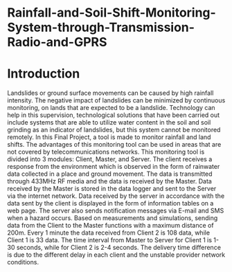 # Rainfall-and-Soil-Shift-Monitoring-System-through-Transmission-Radio-and-GPRS

<h1> Introduction </h1>
Landslides or ground surface movements can be caused by high rainfall intensity. The negative impact of landslides can be minimized by continuous monitoring, on lands that are expected to be a landslide. Technology can help in this supervision, technological solutions that have been carried out include systems that are able to utilize water content in the soil and soil grinding as an indicator of landslides, but this system cannot be monitored remotely. In this Final Project, a tool is made to monitor rainfall and land shifts. The advantages of this monitoring tool can be used in areas that are not covered by telecommunications networks. This monitoring tool is divided into 3 modules: Client, Master, and Server. The client receives a response from the environment which is observed in the form of rainwater data collected in a place and ground movement. The data is transmitted through 433MHz RF media and the data is received by the Master. Data received by the Master is stored in the data logger and sent to the Server via the internet network. Data received by the server in accordance with the data sent by the client is displayed in the form of information tables on a web page. The server also sends notification messages via E-mail and SMS when a hazard occurs. Based on measurements and simulations, sending data from the Client to the Master functions with a maximum distance of 200m. Every 1 minute the data received from Client 2 is 108 data, while Client 1 is 33 data. The time interval from Master to Server for Client 1 is 1-30 seconds, while for Client 2 is 2-4 seconds. The delivery time difference is due to the different delay in each client and the unstable provider network conditions. 
